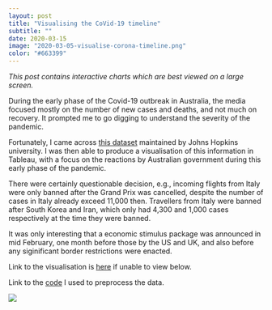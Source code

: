 ```yaml
---
layout: post
title: "Visualising the CoVid-19 timeline"
subtitle: ""
date: 2020-03-15
image: "2020-03-05-visualise-corona-timeline.png"
color: "#663399"
---
```

*This post contains interactive charts which are best viewed on a large screen.*

During the early phase of the Covid-19 outbreak in Australia, the media focused mostly on the number of new cases and deaths, and not much on recovery. It prompted me to go digging to understand the severity of the pandemic.

Fortunately, I came across [this dataset](https://github.com/CSSEGISandData/COVID-19) maintained by Johns Hopkins university. I was then able to produce a visualisation of this information in Tableau, with a focus on the reactions by Australian government during this early phase of the pandemic. 

There were certainly questionable decision, e.g., incoming flights from Italy were only banned after the Grand Prix was cancelled, despite the number of cases in Italy already exceed 11,000 then. Travellers from Italy were banned after South Korea and Iran, which only had 4,300 and 1,000 cases respectively at the time they were banned. 

It was only interesting that a economic stimulus package was announced  in mid February, one month before those by the US and UK, and also before any siginificant border restrictions were enacted.

Link to the visualisation is [here](https://public.tableau.com/profile/tri1422#!/vizhome/CoVtrends/CoV-19-story?publish=yes) if unable to view below.

Link to the [code](https://github.com/tri47/CoVid-19-trends) I used to preprocess the data. 



<div class='tableauPlaceholder' id='viz1586685144652' style='position: relative'><noscript><a href='#'><img alt=' ' src='https:&#47;&#47;public.tableau.com&#47;static&#47;images&#47;Co&#47;CoVtrends&#47;CoV-19-story&#47;1_rss.png' style='border: none' /></a></noscript><object class='tableauViz'  style='display:none;'><param name='host_url' value='https%3A%2F%2Fpublic.tableau.com%2F' /> <param name='embed_code_version' value='3' /> <param name='site_root' value='' /><param name='name' value='CoVtrends&#47;CoV-19-story' /><param name='tabs' value='no' /><param name='toolbar' value='yes' /><param name='static_image' value='https:&#47;&#47;public.tableau.com&#47;static&#47;images&#47;Co&#47;CoVtrends&#47;CoV-19-story&#47;1.png' /> <param name='animate_transition' value='yes' /><param name='display_static_image' value='yes' /><param name='display_spinner' value='yes' /><param name='display_overlay' value='yes' /><param name='display_count' value='yes' /><param name='filter' value='publish=yes' /></object></div>                

<script type='text/javascript'>                    var divElement = document.getElementById('viz1586685144652');                    var vizElement = divElement.getElementsByTagName('object')[0];                    vizElement.style.width='1000px';vizElement.style.height='827px';                    var scriptElement = document.createElement('script');                    scriptElement.src = 'https://public.tableau.com/javascripts/api/viz_v1.js';                    vizElement.parentNode.insertBefore(scriptElement, vizElement);             
   </script>